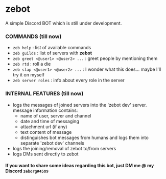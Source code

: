 # zebot

A simple Discord BOT which is still under development.

### COMMANDS (till now)
- `zeb help` : list of available commands
- `zeb guilds` : list of servers with **zebot**
- `zeb greet <@user1> <@user2> ...` : greet people by mentioning them
- `zeb rtd` : roll a die
- `zeb slap <@user1> <@user2> ...` : I wonder what this does... maybe I'll try it on myself
- `zeb server roles` : info about every role in the server

### INTERNAL FEATURES (till now)
- logs the messages of joined servers into the 'zebot dev' server. message information contains:
  - name of user, server and channel
  - date and time of messaging
  - attachment url (if any)
  - text content of message
  - distinguishes bot messages from humans and logs them into separate 'zebot dev' channels
- logs the joining/removal of zebot to/from servers
- logs DMs sent directly to zebot

#### If you want to share some ideas regarding this bot, just DM me @ my Discord `zeborg#4589`
